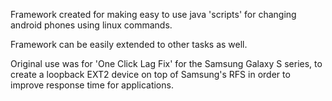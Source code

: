 Framework created for making easy to use java 'scripts' for changing android phones using linux commands.

Framework can be easily extended to other tasks as well.

Original use was for 'One Click Lag Fix' for the Samsung Galaxy S series, to create a loopback EXT2 device on top of Samsung's RFS in order to improve response time for applications.